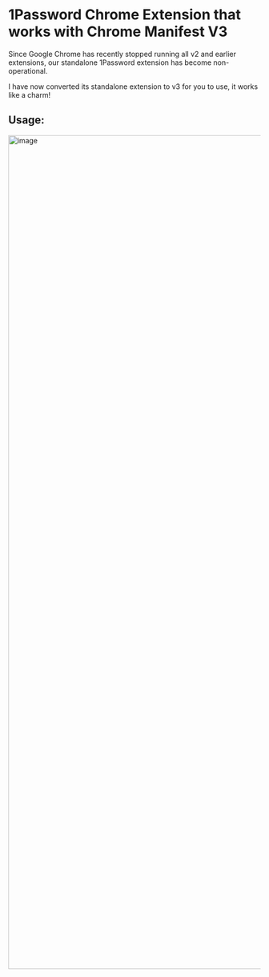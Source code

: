 # 1Password Chrome Extension that works with Chrome Manifest V3

Since Google Chrome has recently stopped running all v2 and earlier extensions, our standalone 1Password extension has become non-operational.

I have now converted its standalone extension to v3 for you to use, it works like a charm!


## Usage:

<img width="2954" height="1666" alt="image" src="https://github.com/user-attachments/assets/18d0fd64-928b-4902-91e3-4f749419fbff" />
